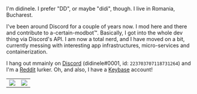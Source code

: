 I'm didinele. I prefer "DD", or maybe "didi", though. I live in Romania, Bucharest.

I've been around Discord for a couple of years now. I mod here and there
and contribute to a-certain-modbot™️. Basically, I got into the whole dev
thing via Discord's API. I am now a total nerd, and I have moved on a bit,
currently messing with interesting app infrastructures, micro-services and containerization.

I hang out mmainly on [Discord] (didinele#0001, id: `223703707118731264`) and I'm a [Reddit] lurker. Oh, and also, I have a [Keybase] account!

<table>
  <tr>
    <td align="center" style="padding=0;width=50%;">
      <img align="center" style="padding=0;" src="https://github-readme-stats.vercel.app/api/?username=didinele&show_icons=true&title_color=4F8CC9&text_color=9f9f9f&bg_color=00000000&hide_border=true&icon_color=4F8CC9&hide_title=true&count_private=true"/>
    </td>
    <td align="center" style="padding=0;width=50%;">
      <img align="center" style="padding=0;" src="https://github-readme-stats.quantumlytangled.vercel.app/api/top-langs/?username=didinele&layout=compact&show_icons=true&title_color=4F8CC9&text_color=9f9f9f&bg_color=00000000&hide_border=true&icon_color=00000000&count_private=true&extra=weeb-cafe/mewchan,archives;cordisjs/cordis"/>
    </td>
  </tr>
</table>

[Discord]:               https://discord.com
[Reddit]:                https://reddit.com/u/didinele
[Keybase]:               https://keybase.io/didinele
[`GitHub Readme Stats`]: https://github.com/anuraghazra/github-readme-stats
